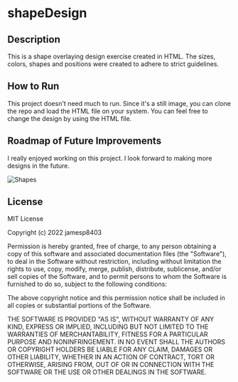 # shapeDesign
## **Description**

This is a shape overlaying design exercise created in HTML. The sizes, colors, shapes and positions were created to adhere to strict guidelines.

## How to Run

This project doesn't need much to run. Since it's a still image, you can clone the repo and load the HTML file on your system. You can feel free to change the 
design by using the HTML file.

## Roadmap of Future Improvements

I really enjoyed working on this project. I look forward to making more designs in the future.

![Shapes](https://user-images.githubusercontent.com/106566230/176586977-1525b940-0a3c-4bc5-831c-dca366624423.jpg)

## License

MIT License

Copyright (c) 2022 jamesp8403

Permission is hereby granted, free of charge, to any person obtaining a copy
of this software and associated documentation files (the "Software"), to deal
in the Software without restriction, including without limitation the rights
to use, copy, modify, merge, publish, distribute, sublicense, and/or sell
copies of the Software, and to permit persons to whom the Software is
furnished to do so, subject to the following conditions:

The above copyright notice and this permission notice shall be included in all
copies or substantial portions of the Software.

THE SOFTWARE IS PROVIDED "AS IS", WITHOUT WARRANTY OF ANY KIND, EXPRESS OR
IMPLIED, INCLUDING BUT NOT LIMITED TO THE WARRANTIES OF MERCHANTABILITY,
FITNESS FOR A PARTICULAR PURPOSE AND NONINFRINGEMENT. IN NO EVENT SHALL THE
AUTHORS OR COPYRIGHT HOLDERS BE LIABLE FOR ANY CLAIM, DAMAGES OR OTHER
LIABILITY, WHETHER IN AN ACTION OF CONTRACT, TORT OR OTHERWISE, ARISING FROM,
OUT OF OR IN CONNECTION WITH THE SOFTWARE OR THE USE OR OTHER DEALINGS IN THE
SOFTWARE.
